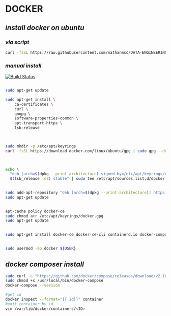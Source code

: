 # DOCKER
## _install docker on ubuntu_

### _via script_

``` sh
curl -fsSL https://raw.githubusercontent.com/nathanmsc/DATA-ENGINEERING/main/KUBERNETES/docker.sh | sh
```

### _manual install_
[![Build Status](https://travis-ci.org/joemccann/dillinger.svg?branch=master)](https://nodesource.com/products/nsolid)

``` sh

sudo apt-get update

sudo apt-get install \
    ca-certificates \
    curl \
    gnupg \
    software-properties-common \
    apt-transport-https \
    lsb-release
    
```

``` sh

sudo mkdir -p /etc/apt/keyrings
curl -fsSL https://download.docker.com/linux/ubuntu/gpg | sudo gpg --dearmor -o /etc/apt/keyrings/docker.gpg
    
```

``` sh

echo \
  "deb [arch=$(dpkg --print-architecture) signed-by=/etc/apt/keyrings/docker.gpg] https://download.docker.com/linux/ubuntu \
  $(lsb_release -cs) stable" | sudo tee /etc/apt/sources.list.d/docker.list > /dev/null
    
```

``` sh
sudo add-apt-repository "deb [arch=$(dpkg --print-architecture)] https://download.docker.com/linux/ubuntu $(lsb_release -cs) stable"
sudo apt-get update
    
```

``` sh
apt-cache policy docker-ce
sudo chmod a+r /etc/apt/keyrings/docker.gpg
sudo apt-get update
    
```

``` sh
sudo apt-get install docker-ce docker-ce-cli containerd.io docker-compose-plugin
    
```

``` sh
sudo usermod -aG docker ${USER}
```

## _docker composer install_

```sh
sudo curl -L "https://github.com/docker/compose/releases/download/v2.16.0/docker-compose-$(uname -s)-$(uname -m)" -o /usr/local/bin/docker-compose
sudo chmod +x /usr/local/bin/docker-compose
docker-compose --version
```

```sh
#get id
docker inspect --format="{{.Id}}" container
#edit container by id
vim /var/lib/docker/containers/<ID>
```
